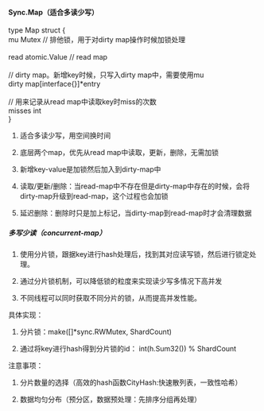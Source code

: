 #### Sync.Map（适合多读少写）

type Map struct {  
  mu Mutex // 排他锁，用于对dirty map操作时候加锁处理  
​  
  read atomic.Value // read map  
​  
  // dirty map。新增key时候，只写入dirty map中，需要使用mu  
  dirty map[interface{}]*entry  
​  
  // 用来记录从read map中读取key时miss的次数  
  misses int  
}

1. 适合多读少写，用空间换时间
    
2. 底层两个map，优先从read map中读取，更新，删除，无需加锁
    
3. 新增key-value是加锁然后加入到dirty-map中
    
4. 读取/更新/删除：当read-map中不存在但是dirty-map中存在的时候，会将dirty-map升级到read-map，这个过程也会加锁
    
5. 延迟删除：删除时只是加上标记，当dirty-map到read-map时才会清理数据
    

##### 多写少读（concurrent-map）

1. 使用分片锁，跟据key进行hash处理后，找到其对应读写锁，然后进行锁定处理。
    
2. 通过分片锁机制，可以降低锁的粒度来实现读少写多情况下高并发
    
3. 不同线程可以同时获取不同分片的锁，从而提高并发性能。
    

具体实现：

1. 分片锁：make([]*sync.RWMutex, ShardCount)
    
2. 通过将key进行hash得到分片锁的id： int(h.Sum32()) % ShardCount
    

注意事项：

1. 分片数量的选择（高效的hash函数CityHash:快速散列表，一致性哈希）
    
2. 数据均匀分布（预分区，数据预处理：先排序分组再处理）